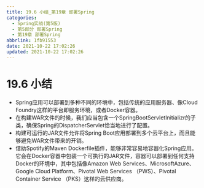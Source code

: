 ```yaml
---
title: 19.6 小结_第19章 部署Spring
categories:
  - Spring实战(第5版)
  - 第5部分 部署Spring
  - 第19章 部署Spring
abbrlink: 1fb91553
date: 2021-10-22 17:02:26
updated: 2021-10-22 17:02:26
---
```

# 19.6 小结
- Spring应用可以部署到多种不同的环境中，包括传统的应用服务器、像Cloud Foundry这样的平台即服务环境，或者Docker容器。
- 在构建WAR文件的时候，我们应当包含一个SpringBootServletInitializr的子类，确保Spring的DispatcherServlet恰当地进行了配置。
- 构建可运行的JAR文件允许将Spring Boot应用部署到多个云平台上，而且能够避免WAR文件带来的开销。
- 借助Spotify的Maven Dockerfile插件，能够非常容易地容器化Spring应用。它会在Docker容器中包装一个可执行的JAR文件，容器可以部署到任何支持Docker的环境中，其中包括像Amazon Web Services、MicrosoftAzure、Google Cloud Platform、Pivotal Web Services （PWS）、Pivotal Container Service （PKS）这样的云供应商。
